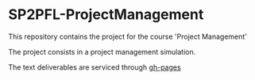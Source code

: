 # SP2PFL-ProjectManagement

This repository contains the project for the course 'Project Management'

The project consists in a project management simulation.

The text deliverables are serviced through [gh-pages](https://oldranda1414.github.io/SP2PFL-ProjectManagement/)
